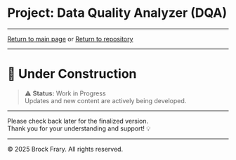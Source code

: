 # Project: Data Quality Analyzer (DQA)

---

[Return to main page](https://github.com/VoxSecuritatis) or [Return to repository](https://github.com/VoxSecuritatis/data-quality-analyzer)

---

# 🚧 Under Construction  

> ⚠️ **Status:** Work in Progress  
> Updates and new content are actively being developed.  

---

Please check back later for the finalized version.  
Thank you for your understanding and support! 💡

---

© 2025 Brock Frary. All rights reserved.
